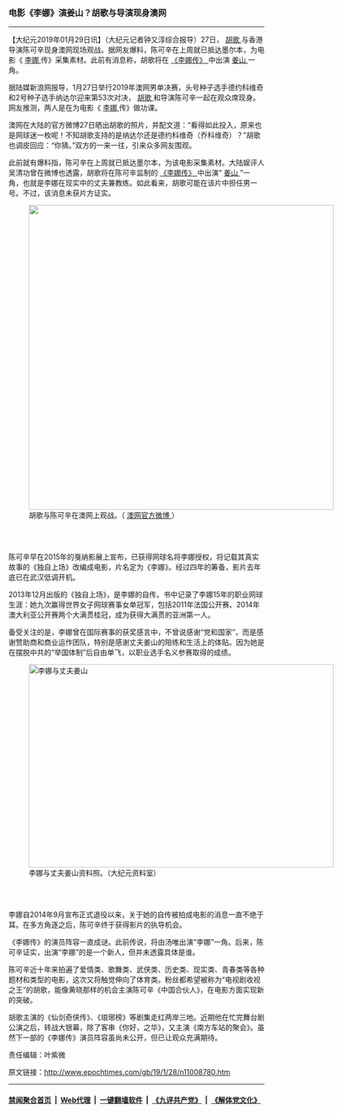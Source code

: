 ### 电影《李娜》演姜山？胡歌与导演现身澳网
------------------------

<p>
 【大纪元2019年01月29日讯】（大纪元记者钟又淳综合报导）27日，
 <a href="http://www.epochtimes.com/gb/tag/%E8%83%A1%E6%AD%8C.html">
  胡歌
 </a>
 与香港导演陈可辛现身澳网现场观战。据网友爆料，陈可辛在上周就已抵达墨尔本，为电影《
 <a href="http://www.epochtimes.com/gb/tag/%E6%9D%8E%E5%A8%9C.html">
  李娜
 </a>
 传》采集素材。此前有消息称，胡歌将在
 <a href="http://www.epochtimes.com/gb/tag/%E3%80%8A%E6%9D%8E%E5%A8%9C%E4%BC%A0%E3%80%8B.html">
  《李娜传》
 </a>
 中出演
 <a href="http://www.epochtimes.com/gb/tag/%E5%A7%9C%E5%B1%B1.html">
  姜山
 </a>
 一角。
</p>
<p>
 据陆媒新浪网报导，1月27日举行2019年澳网男单决赛，头号种子选手德约科维奇和2号种子选手纳达尔迎来第53次对决，
 <a href="http://www.epochtimes.com/gb/tag/%E8%83%A1%E6%AD%8C.html">
  胡歌
 </a>
 和导演陈可辛一起在观众席现身。网友推测，两人是在为电影《
 <a href="http://www.epochtimes.com/gb/tag/%E6%9D%8E%E5%A8%9C.html">
  李娜
 </a>
 传》做功课。
</p>
<p>
 澳网在大陆的官方微博27日晒出胡歌的照片，并配文道：“看得如此投入，原来也是网球迷一枚呢！不知胡歌支持的是纳达尔还是德约科维奇（乔科维奇）？”胡歌也调皮回应：“你猜。”双方的一来一往，引来众多网友围观。
</p>
<p>
 此前就有爆料指，陈可辛在上周就已抵达墨尔本，为该电影采集素材。大陆娱评人吴清功曾在微博也透露，胡歌将在陈可辛监制的
 <a href="http://www.epochtimes.com/gb/tag/%E3%80%8A%E6%9D%8E%E5%A8%9C%E4%BC%A0%E3%80%8B.html">
  《李娜传》
 </a>
 中出演“
 <a href="http://www.epochtimes.com/gb/tag/%E5%A7%9C%E5%B1%B1.html">
  姜山
 </a>
 ”一角，也就是李娜在现实中的丈夫兼教练。如此看来，胡歌可能在该片中担任男一号。不过，该消息未获片方证实。
</p>
<figure class="wp-caption aligncenter" id="attachment_11008918" style="width: 600px">
 <img alt="" class="wp-image-11008918 size-large" height="600" src="http://i.epochtimes.com/assets/uploads/2019/01/huge-600x600.jpg" width="600"/>
 <br/><figcaption class="wp-caption-text">
  胡歌与陈可辛在澳网上观战。（
  <a href="https://www.weibo.com/australianopenchina?sudaref=www.google.ca&amp;sudaref=passport.weibo.com&amp;display=0&amp;retcode=6102&amp;is_hot=1#_rnd1548713646093" rel="noopener noreferrer" target="_blank">
   澳网官方微博
  </a>
  ）
 </figcaption><br/>
</figure><br/>
<p>
 陈可辛早在2015年的戛纳影展上宣布，已获得网球名将李娜授权，将记载其真实故事的《独自上场》改编成电影，片名定为《李娜》。经过四年的筹备，影片去年底已在武汉低调开机。
</p>
<p>
 2013年12月出版的《独自上场》，是李娜的自传。书中记录了李娜15年的职业网球生涯：她九次赢得世界女子网球赛事女单冠军，包括2011年法国公开赛、2014年澳大利亚公开赛两个大满贯桂冠，成为获得大满贯的亚洲第一人。
</p>
<p>
 备受关注的是，李娜曾在国际赛事的获奖感言中，不曾说感谢“党和国家”，而是感谢赞助商和商业运作团队，特别是感谢丈夫姜山的陪练和生活上的体贴。因为她是在摆脱中共的“举国体制”后自由单飞，以职业选手名义参赛取得的成绩。
</p>
<figure class="wp-caption aligncenter" id="attachment_11008911" style="width: 600px">
 <img alt="李娜与丈夫姜山" class="wp-image-11008911 size-large" height="400" src="http://i.epochtimes.com/assets/uploads/2019/01/linan-1-600x400.jpg" width="600"/>
 <br/><figcaption class="wp-caption-text">
  李娜与丈夫姜山资料照。（大纪元资料室）
 </figcaption><br/>
</figure><br/>
<p>
 李娜自2014年9月宣布正式退役以来，关于她的自传被拍成电影的消息一直不绝于耳。在多方角逐之后，陈可辛终于获得影片的执导机会。
</p>
<p>
 《李娜传》的演员阵容一直成谜。此前传说，将由汤唯出演“李娜”一角。后来，陈可辛证实，出演“李娜”的是一个新人，但并未透露具体是谁。
</p>
<p>
 陈可辛近十年来拍遍了爱情类、歌舞类、武侠类、历史类、现实类、青春类等各种题材和类型的电影，这次又将触觉伸向了体育类。粉丝都希望被称为“电视剧收视之王”的胡歌，能像黄晓那样的机会主演陈可辛《中国合伙人》，在电影方面实现新的突破。
</p>
<p>
 胡歌主演的《仙剑奇侠传》、《琅琊榜》等剧集走红两岸三地。近期他在忙完舞台剧公演之后，转战大银幕，除了客串《你好，之华》，又主演《南方车站的聚会》。虽然下一部的《李娜传》演员阵容虽尚未公开，但已让观众充满期待。
</p>
<p>
 责任编辑：叶紫微
</p>

原文链接：http://www.epochtimes.com/gb/19/1/28/n11008780.htm


------------------------
#### [禁闻聚合首页](https://github.com/gfw-breaker/banned-news/blob/master/README.md) &nbsp;|&nbsp; [Web代理](https://github.com/gfw-breaker/open-proxy/blob/master/README.md) &nbsp;|&nbsp; [一键翻墙软件](https://github.com/gfw-breaker/nogfw/blob/master/README.md) &nbsp;|&nbsp; [《九评共产党》](https://github.com/gfw-breaker/9ping.md/blob/master/README.md#九评之一评共产党是什么) &nbsp;|&nbsp; [《解体党文化》](https://github.com/gfw-breaker/jtdwh.md/blob/master/README.md#绪论)